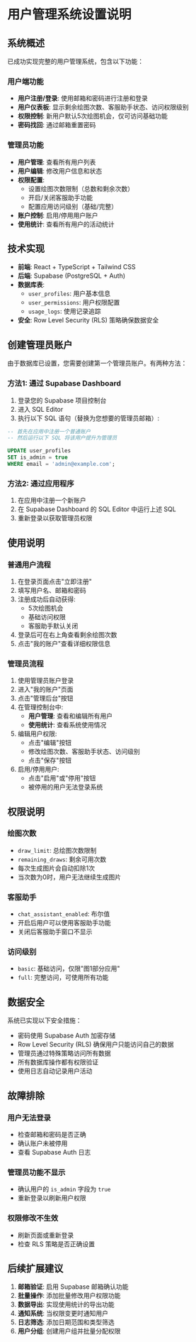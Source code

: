 # 用户管理系统设置说明

## 系统概述

已成功实现完整的用户管理系统，包含以下功能：

### 用户端功能
- **用户注册/登录**: 使用邮箱和密码进行注册和登录
- **用户仪表板**: 显示剩余绘图次数、客服助手状态、访问权限级别
- **权限控制**: 新用户默认5次绘图机会，仅可访问基础功能
- **密码找回**: 通过邮箱重置密码

### 管理员功能
- **用户管理**: 查看所有用户列表
- **用户编辑**: 修改用户信息和状态
- **权限配置**:
  - 设置绘图次数限制（总数和剩余次数）
  - 开启/关闭客服助手功能
  - 配置应用访问级别（基础/完整）
- **账户控制**: 启用/停用用户账户
- **使用统计**: 查看所有用户的活动统计

## 技术实现

- **前端**: React + TypeScript + Tailwind CSS
- **后端**: Supabase (PostgreSQL + Auth)
- **数据库表**:
  - `user_profiles`: 用户基本信息
  - `user_permissions`: 用户权限配置
  - `usage_logs`: 使用记录追踪
- **安全**: Row Level Security (RLS) 策略确保数据安全

## 创建管理员账户

由于数据库已设置，您需要创建第一个管理员账户。有两种方法：

### 方法1: 通过 Supabase Dashboard

1. 登录您的 Supabase 项目控制台
2. 进入 SQL Editor
3. 执行以下 SQL 语句（替换为您想要的管理员邮箱）:

```sql
-- 首先在应用中注册一个普通账户
-- 然后运行以下 SQL 将该用户提升为管理员

UPDATE user_profiles
SET is_admin = true
WHERE email = 'admin@example.com';
```

### 方法2: 通过应用程序

1. 在应用中注册一个新账户
2. 在 Supabase Dashboard 的 SQL Editor 中运行上述 SQL
3. 重新登录以获取管理员权限

## 使用说明

### 普通用户流程
1. 在登录页面点击"立即注册"
2. 填写用户名、邮箱和密码
3. 注册成功后自动获得:
   - 5次绘图机会
   - 基础访问权限
   - 客服助手默认关闭
4. 登录后可在右上角查看剩余绘图次数
5. 点击"我的账户"查看详细权限信息

### 管理员流程
1. 使用管理员账户登录
2. 进入"我的账户"页面
3. 点击"管理后台"按钮
4. 在管理控制台中:
   - **用户管理**: 查看和编辑所有用户
   - **使用统计**: 查看系统使用情况
5. 编辑用户权限:
   - 点击"编辑"按钮
   - 修改绘图次数、客服助手状态、访问级别
   - 点击"保存"按钮
6. 启用/停用用户:
   - 点击"启用"或"停用"按钮
   - 被停用的用户无法登录系统

## 权限说明

### 绘图次数
- `draw_limit`: 总绘图次数限制
- `remaining_draws`: 剩余可用次数
- 每次生成图片会自动扣除1次
- 当次数为0时，用户无法继续生成图片

### 客服助手
- `chat_assistant_enabled`: 布尔值
- 开启后用户可以使用客服助手功能
- 关闭后客服助手窗口不显示

### 访问级别
- `basic`: 基础访问，仅限"图1部分应用"
- `full`: 完整访问，可使用所有功能

## 数据安全

系统已实现以下安全措施：
- 密码使用 Supabase Auth 加密存储
- Row Level Security (RLS) 确保用户只能访问自己的数据
- 管理员通过特殊策略访问所有数据
- 所有数据库操作都有权限验证
- 使用日志自动记录用户活动

## 故障排除

### 用户无法登录
- 检查邮箱和密码是否正确
- 确认账户未被停用
- 查看 Supabase Auth 日志

### 管理员功能不显示
- 确认用户的 `is_admin` 字段为 `true`
- 重新登录以刷新用户权限

### 权限修改不生效
- 刷新页面或重新登录
- 检查 RLS 策略是否正确设置

## 后续扩展建议

1. **邮箱验证**: 启用 Supabase 邮箱确认功能
2. **批量操作**: 添加批量修改用户权限功能
3. **数据导出**: 实现使用统计的导出功能
4. **通知系统**: 当权限变更时通知用户
5. **日志筛选**: 添加日期范围和类型筛选
6. **用户分组**: 创建用户组并批量分配权限
